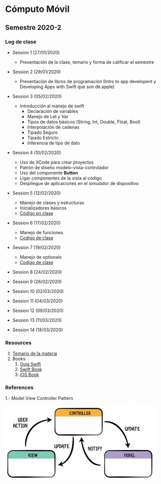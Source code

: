 # Cómputo Móvil
## Semestre 2020-2

### Log de clase

- Session 1 (27/01/2020)
  - Presentación de la clase, temario y forma de calificar el semestre

- Session 2 (29/01/2020)
  - Presentación de libros de programación (Intro to app developent y Developing Apps with Swift que son de apple)

- Session 3 (05/02/2020) 
  - Introducción al manejo de swift
    - Declaración de variables
    - Manejo de Let y Var
    - Tipos de datos básicos (String, Int, Double, Float, Bool)
    - Interpolación de cadenas
    - Tipado Seguro
    - Tipado Estricto
    - Inferencia de tipo de dato

- Session 4 (10/02/2020)
  - Uso de XCode para crear proyectos
  - Patrón de diseño modelo-vista-controlador
  - Uso del componente **Button**
  - Ligar componentes de la vista al código
  - Despliegue de aplicaciones en el simulador de dispositivo

- Session 5 (12/02/2020)
  - Manejo de clases y estructuras
  - Inicializadores básicos
  - [Código en clase](sessions/README.md)

- Session 6 (17/02/2020)
  - Manejo de funciones
  - [Codigo de clase](sessions/code/session_6/README.md)

- Session 7 (19/02/2020)
  - Manejo de optionals
  - [Codigo de clase](sessions/code/session_7/README.md)
  
- Session 8 (24/02/2020)
- Session 9 (26/02/2020)
- Session 10 (02/03/2020)
- Session 11 (04/03/2020)
- Session 12 (09/03/2020)
- Session 13 (11/03/2020)
- Session 14 (18/03/2020)

### Resources

1. [ Temario de la materia ](https://github.com/crashbit/2020-2/blob/master/CM/computo-movil.pdf)
2. Books
   1. [Guía Swift](resources/swiftessentials.pdf)
   2. [Swift Book](https://books.goalkicker.com/SwiftBook/)
   3. [iOS Book](https://books.goalkicker.com/iOSBook/)
   

### References
1.- Model View Controller Pattern

![MVC Image](resources/images/mvc.png)